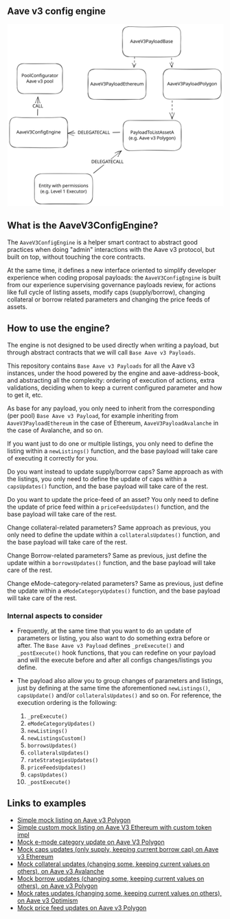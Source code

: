 ## Aave v3 config engine

![Alt text](/resources/configs-engine.svg)

## What is the AaveV3ConfigEngine?

The `AaveV3ConfigEngine` is a helper smart contract to abstract good practices when doing "admin" interactions with the Aave v3 protocol, but built on top, without touching the core contracts.

At the same time, it defines a new interface oriented to simplify developer experience when coding proposal payloads: the `AaveV3ConfigEngine` is built from our experience supervising governance payloads review, for actions like full cycle of listing assets, modify caps (supply/borrow), changing collateral or borrow related parameters and changing the price feeds of assets.

## How to use the engine?

The engine is not designed to be used directly when writing a payload, but through abstract contracts that we will call `Base Aave v3 Payloads`.

This repository contains `Base Aave v3 Payloads` for all the Aave v3 instances, under the hood powered by the engine and aave-address-book, and abstracting all the complexity: ordering of execution of actions, extra validations, deciding when to keep a current configured parameter and how to get it, etc.

As base for any payload, you only need to inherit from the corresponding (per pool) `Base Aave v3 Payload`, for example inheriting from `AaveV3PayloadEthereum` in the case of Ethereum, `AaveV3PayloadAvalanche` in the case of Avalanche, and so on.

If you want just to do one or multiple listings, you only need to define the listing within a `newListings()` function, and the base payload will take care of executing it correctly for you.

Do you want instead to update supply/borrow caps? Same approach as with the listings, you only need to define the update of caps within a `capsUpdates()` function, and the base payload will take care of the rest.

Do you want to update the price-feed of an asset? You only need to define the update of price feed within a `priceFeedsUpdates()` function, and the base payload will take care of the rest.

Change collateral-related parameters? Same approach as previous, you only need to define the update within a `collateralsUpdates()` function, and the base payload will take care of the rest.

Change Borrow-related parameters? Same as previous, just define the update within a `borrowsUpdates()` function, and the base payload will take care of the rest.

Change eMode-category-related parameters? Same as previous, just define the update within a `eModeCategoryUpdates()` function, and the base payload will take care of the rest.

### Internal aspects to consider

- Frequently, at the same time that you want to do an update of parameters or listing, you also want to do something extra before or after.
The `Base Aave v3 Payload` defines `_preExecute()` and `_postExecute()` hook functions, that you can redefine on your payload and will the execute before and after all configs changes/listings you define.

- The payload also allow you to group changes of parameters and listings, just by defining at the same time the aforementioned `newListings()`, `capsUpdate()` and/or `collateralsUpdates()` and so on. For reference, the execution ordering is the following:
  1. `_preExecute()`
  2. `eModeCategoryUpdates()`
  3. `newListings()`
  4. `newListingsCustom()`
  5. `borrowsUpdates()`
  6. `collateralsUpdates()`
  7. `rateStrategiesUpdates()`
  8. `priceFeedsUpdates()`
  9. `capsUpdates()`
  10. `_postExecute()`

## Links to examples
- [Simple mock listing on Aave v3 Polygon](../test/mocks/AaveV3PolygonMockListing.sol)
- [Simple custom mock listing on Aave V3 Ethereum with custom token impl](../test/mocks/AaveV3EthereumMockCustomListing.sol)
- [Mock e-mode category update on Aave V3 Polygon](../test/mocks/AaveV3PolygonEModeCategoryUpdate.sol)
- [Mock caps updates (only supply, keeping current borrow cap) on Aave v3 Ethereum](../test/mocks/AaveV3EthereumMockCapUpdate.sol)
- [Mock collateral updates (changing some, keeping current values on others), on Aave v3 Avalanche](../test/mocks/AaveV3AvalancheCollateralUpdate.sol)
- [Mock borrow updates (changing some, keeping current values on others), on Aave v3 Polygon](../test/mocks/AaveV3PolygonBorrowUpdate.sol)
- [Mock rates updates (changing some, keeping current values on others), on Aave v3 Optimism](../test/mocks/AaveV3OptimismMockRatesUpdate.sol)
- [Mock price feed updates on Aave v3 Polygon](../test/mocks/AaveV3PolygonPriceFeedUpdate.sol)
